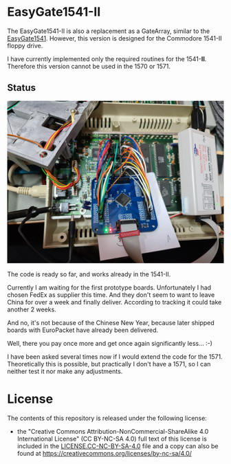 # EasyGate1541-II

The EasyGate1541-II is also a replacement as a GateArray, similar to the [EasyGate1541](https://github.com/DL2DW/EasyGate1541). However, this version is designed for the Commodore 1541-II floppy drive.

I have currently implemented only the required routines for the 1541-**II**. Therefore this version cannot be used in the 1570 or 1571.



## Status

![](https://github.com/DL2DW/EasyGate1541-II/blob/main/Images/First_Test.jpg)



The code is ready so far, and works already in the 1541-II. 

Currently I am waiting for the first prototype boards. Unfortunately I had chosen FedEx as supplier this time. And they don't seem to want to leave China for over a week and finally deliver. According to tracking it could take another 2 weeks.

And no, it's not because of the Chinese New Year, because later shipped boards with EuroPacket have already been delivered.

Well, there you pay once more and get once again significantly less... :-) 



I have been asked several times now if I would extend the code for the 1571. Theoretically this is possible, but practically I don't have a 1571, so I can neither test it nor make any adjustments.



# License

The contents of this repository is released under the following license:

- the "Creative Commons Attribution-NonCommercial-ShareAlike 4.0 International License" (CC BY-NC-SA 4.0) full text of this license is included in the [LICENSE.CC-NC-BY-SA-4.0](https://github.com/DL2DW/EasyGate1541-II/blob/main/LICENSE.CC-NC-BY-SA) file and a copy can also be found at https://creativecommons.org/licenses/by-nc-sa/4.0/
